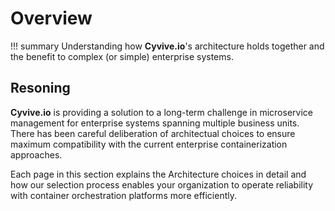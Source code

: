 # Overview

!!! summary
		Understanding how **Cyvive.io**'s architecture holds together and the benefit to complex (or simple) enterprise systems.

## Resoning

**Cyvive.io** is providing a solution to a long-term challenge in microservice management for enterprise systems spanning multiple business units. There has been careful deliberation of architectual choices to ensure maximum compatibility with the current enterprise containerization approaches.

Each page in this section explains the Architecture choices in detail and how our selection process enables your organization to operate reliability with container orchestration platforms more efficiently.
